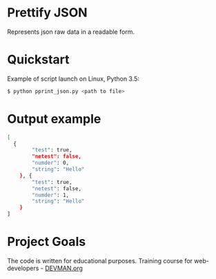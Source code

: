 # Prettify JSON

Represents json raw data in a readable form.

# Quickstart

Example of script launch on Linux, Python 3.5:
```bash
$ python pprint_json.py <path to file>
```
# Output example

```bash
[
  {
        "test": true,
        "netest": false,
        "numder": 0,
        "string": "Hello"
    }, {
        "test": true,
        "netest": false,
        "numder": 1,
        "string": "Hello"
    }
]
```

# Project Goals

The code is written for educational purposes. Training course for web-developers - [DEVMAN.org](https://devman.org)
